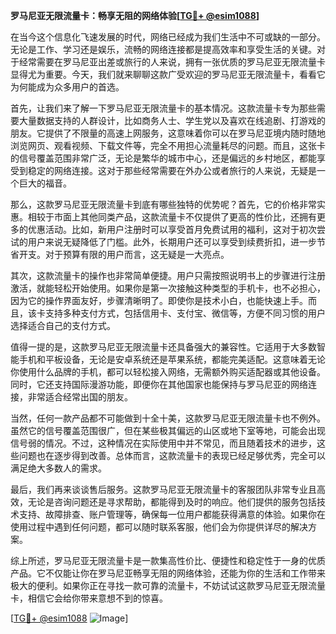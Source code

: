 **罗马尼亚无限流量卡：畅享无阻的网络体验[[TG💪+ @esim1088](https://t.me/s/esim1088)]**

在当今这个信息化飞速发展的时代，网络已经成为我们生活中不可或缺的一部分。无论是工作、学习还是娱乐，流畅的网络连接都是提高效率和享受生活的关键。对于经常需要在罗马尼亚出差或旅行的人来说，拥有一张优质的罗马尼亚无限流量卡显得尤为重要。今天，我们就来聊聊这款广受欢迎的罗马尼亚无限流量卡，看看它为何能成为众多用户的首选。

首先，让我们来了解一下罗马尼亚无限流量卡的基本情况。这款流量卡专为那些需要大量数据支持的人群设计，比如商务人士、学生党以及喜欢在线追剧、打游戏的朋友。它提供了不限量的高速上网服务，这意味着你可以在罗马尼亚境内随时随地浏览网页、观看视频、下载文件等，完全不用担心流量耗尽的问题。而且，这张卡的信号覆盖范围非常广泛，无论是繁华的城市中心，还是偏远的乡村地区，都能享受到稳定的网络连接。这对于那些经常需要在外办公或者旅行的人来说，无疑是一个巨大的福音。

那么，这款罗马尼亚无限流量卡到底有哪些独特的优势呢？首先，它的价格非常实惠。相较于市面上其他同类产品，这款流量卡不仅提供了更高的性价比，还拥有更多的优惠活动。比如，新用户注册时可以享受首月免费试用的福利，这对于初次尝试的用户来说无疑降低了门槛。此外，长期用户还可以享受到续费折扣，进一步节省开支。对于预算有限的用户而言，这无疑是一大亮点。

其次，这款流量卡的操作也非常简单便捷。用户只需按照说明书上的步骤进行注册激活，就能轻松开始使用。如果你是第一次接触这种类型的手机卡，也不必担心，因为它的操作界面友好，步骤清晰明了。即使你是技术小白，也能快速上手。而且，该卡支持多种支付方式，包括信用卡、支付宝、微信等，方便不同习惯的用户选择适合自己的支付方式。

值得一提的是，这款罗马尼亚无限流量卡还具备强大的兼容性。它适用于大多数智能手机和平板设备，无论是安卓系统还是苹果系统，都能完美适配。这意味着无论你使用什么品牌的手机，都可以轻松接入网络，无需额外购买适配器或其他设备。同时，它还支持国际漫游功能，即便你在其他国家也能保持与罗马尼亚的网络连接，非常适合经常出国的朋友。

当然，任何一款产品都不可能做到十全十美，这款罗马尼亚无限流量卡也不例外。虽然它的信号覆盖范围很广，但在某些极其偏远的山区或地下室等地，可能会出现信号弱的情况。不过，这种情况在实际使用中并不常见，而且随着技术的进步，这些问题也在逐步得到改善。总体而言，这款流量卡的表现已经足够优秀，完全可以满足绝大多数人的需求。

最后，我们再来谈谈售后服务。这款罗马尼亚无限流量卡的客服团队非常专业且高效，无论是咨询问题还是寻求帮助，都能得到及时的响应。他们提供的服务包括技术支持、故障排查、账户管理等，确保每一位用户都能获得满意的体验。如果你在使用过程中遇到任何问题，都可以随时联系客服，他们会为你提供详尽的解决方案。

综上所述，罗马尼亚无限流量卡是一款集高性价比、便捷性和稳定性于一身的优质产品。它不仅能让你在罗马尼亚畅享无阻的网络体验，还能为你的生活和工作带来极大的便利。如果你正在寻找一款可靠的流量卡，不妨试试这款罗马尼亚无限流量卡，相信它会给你带来意想不到的惊喜。

[[TG💪+ @esim1088](https://t.me/s/esim1088) ![Image](https://i.postimg.cc/4NQfJmqS/Snipaste-2025-05-13-00-14-12.png)]